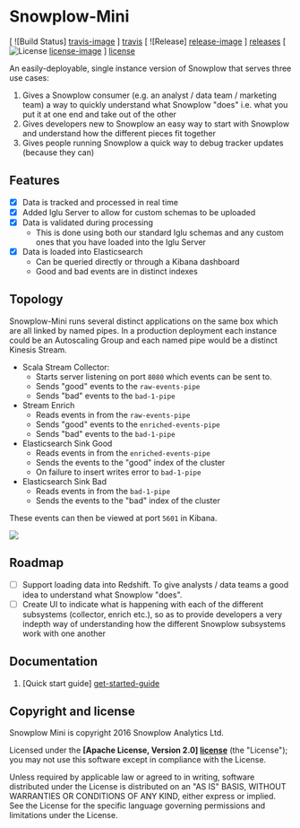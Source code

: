 # Snowplow-Mini

[ ![Build Status] [travis-image] ] [travis] [ ![Release] [release-image] ] [releases] [ ![License] [license-image] ] [license]

An easily-deployable, single instance version of Snowplow that serves three use cases:

1. Gives a Snowplow consumer (e.g. an analyst / data team / marketing team) a way to quickly understand what Snowplow "does" i.e. what you put it at one end and take out of the other
2. Gives developers new to Snowplow an easy way to start with Snowplow and understand how the different pieces fit together
3. Gives people running Snowplow a quick way to debug tracker updates (because they can)

## Features

* [x] Data is tracked and processed in real time
* [x] Added Iglu Server to allow for custom schemas to be uploaded
* [x] Data is validated during processing
  - This is done using both our standard Iglu schemas and any custom ones that you have loaded into the Iglu Server
* [x] Data is loaded into Elasticsearch
  - Can be queried directly or through a Kibana dashboard
  - Good and bad events are in distinct indexes

## Topology

Snowplow-Mini runs several distinct applications on the same box which are all linked by named pipes.  In a production deployment each instance could be an Autoscaling Group and each named pipe would be a distinct Kinesis Stream.

* Scala Stream Collector:
  - Starts server listening on port `8080` which events can be sent to.
  - Sends "good" events to the `raw-events-pipe`
  - Sends "bad" events to the `bad-1-pipe`
* Stream Enrich
  - Reads events in from the `raw-events-pipe`
  - Sends "good" events to the `enriched-events-pipe`
  - Sends "bad" events to the `bad-1-pipe`
* Elasticsearch Sink Good
  - Reads events in from the `enriched-events-pipe`
  - Sends the events to the "good" index of the cluster
  - On failure to insert writes error to `bad-1-pipe`
* Elasticsearch Sink Bad
  - Reads events in from the `bad-1-pipe`
  - Sends the events to the "bad" index of the cluster

These events can then be viewed at port `5601` in Kibana.

![](https://raw.githubusercontent.com/snowplow/snowplow-mini/master/resources/topology/snowplow-mini-topology.jpg)

## Roadmap

* [ ] Support loading data into Redshift. To give analysts / data teams a good idea to understand what Snowplow "does".
* [ ] Create UI to indicate what is happening with each of the different subsystems (collector, enrich etc.), so as to provide developers a very indepth way of understanding how the different Snowplow subsystems work with one another

## Documentation

1. [Quick start guide] [get-started-guide]

## Copyright and license

Snowplow Mini is copyright 2016 Snowplow Analytics Ltd.

Licensed under the **[Apache License, Version 2.0] [license]** (the "License");
you may not use this software except in compliance with the License.

Unless required by applicable law or agreed to in writing, software
distributed under the License is distributed on an "AS IS" BASIS,
WITHOUT WARRANTIES OR CONDITIONS OF ANY KIND, either express or implied.
See the License for the specific language governing permissions and
limitations under the License.

[get-started-guide]: https://github.com/snowplow/snowplow-mini/wiki/Quickstart-guide

[travis]: https://travis-ci.org/snowplow/snowplow-mini
[travis-image]: https://travis-ci.org/snowplow/snowplow-mini.svg?branch=master

[release-image]: http://img.shields.io/badge/release-0.2.1-blue.svg?style=flat
[releases]: https://github.com/snowplow/snowplow-mini/releases

[license-image]: http://img.shields.io/badge/license-Apache--2-blue.svg?style=flat
[license]: http://www.apache.org/licenses/LICENSE-2.0
